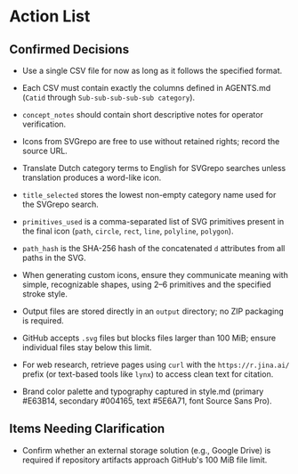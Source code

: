 # Action List

## Confirmed Decisions
- Use a single CSV file for now as long as it follows the specified format.
- Each CSV must contain exactly the columns defined in AGENTS.md (`Catid` through `Sub-sub-sub-sub-sub category`).
- `concept_notes` should contain short descriptive notes for operator verification.
- Icons from SVGrepo are free to use without retained rights; record the source URL.
- Translate Dutch category terms to English for SVGrepo searches unless translation produces a word-like icon.
- `title_selected` stores the lowest non-empty category name used for the SVGrepo search.
- `primitives_used` is a comma-separated list of SVG primitives present in the final icon (`path`, `circle`, `rect`, `line`, `polyline`, `polygon`).
- `path_hash` is the SHA-256 hash of the concatenated `d` attributes from all paths in the SVG.
- When generating custom icons, ensure they communicate meaning with simple, recognizable shapes, using 2–6 primitives and the specified stroke style.
- Output files are stored directly in an `output` directory; no ZIP packaging is required.
- GitHub accepts `.svg` files but blocks files larger than 100 MiB; ensure individual files stay below this limit.
- For web research, retrieve pages using `curl` with the `https://r.jina.ai/` prefix (or text-based tools like `lynx`) to access clean text for citation.

- Brand color palette and typography captured in style.md (primary #E63B14, secondary #004165, text #5E6A71, font Source Sans Pro).

## Items Needing Clarification
- Confirm whether an external storage solution (e.g., Google Drive) is required if repository artifacts approach GitHub's 100 MiB file limit.
